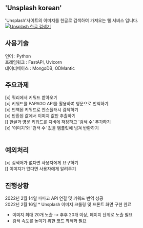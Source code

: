 ## 'Unsplash korean'
'Unsplash'사이트의 이미지를 한글로 검색하여 가져오는 웹 서비스 입니다. </br>
[![Unsplash 한글 검색기](https://user-images.githubusercontent.com/76890895/154288593-acbc3ba9-59d0-4d87-8eb6-629b5ed2f267.png)](https://youtu.be/m61ROPZI9nQ)

## 사용기술
언어 : Python </br>
프레임워크 : FastAPI, Uvicorn</br>
데이터베이스 : MongoDB, ODMantic</br>

## 주요과제 
[x] 쿼리에서 키워드 받아오기</br>
[x] 키워드를 PAPAGO API를 활용하여 영문으로 번역하기</br>
[x] 번역된 키워드로 언스플래시 검색하기</br>
[x] 반환된 값에서 이미지 값만 추출하기</br>
[] 한글과 영문 키워드를 디비에 저장하고 '검색 수' 추가하기</br>
[x] '이미지'와 '검색 수' 값을 템플릿에 넘겨 반환하기</br>
</br>

## 예외처리
[x] 검색어가 없다면 사용자에게 요구하기</br>
[] 이미지가 없다면 사용자에게 알려주기</br>

## 진행상황
2022년 2월 14일 파파고 API 연결 및 키워드 번역 성공</br>
2022년 2월 16일 * Unsplash 이미지 크롤링 및 프론트 화면 구현 완료
  - 이미지 최대 20개 노출 -> 추후 20개 이상, 페이지 단위로 노출 필요
  - 검색 속도를 높이기 위한 코드 최적화 필요

